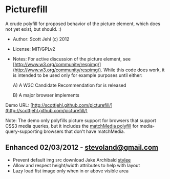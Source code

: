 # Picturefill

A crude polyfill for proposed behavior of the picture element, which does not yet exist, but should. :)

* Author: Scott Jehl (c) 2012
* License: MIT/GPLv2
* Notes: For active discussion of the picture element, see [http://www.w3.org/community/respimg/](http://www.w3.org/community/respimg/). While this code does work, it is intended to be used only for example purposes until either:

	A) A W3C Candidate Recommendation for <picture> is released

	B) A major browser implements <picture>

Demo URL: [http://scottjehl.github.com/picturefill/](http://scottjehl.github.com/picturefill/)

Note: The demo only polyfills picture support for browsers that support CSS3 media queries, but it includes the [matchMedia polyfill](https://github.com/paulirish/matchMedia.js/) for media-query-supporting browsers that don't have matchMedia.

## Enhanced 02/03/2012 - stevoland@gmail.com

* Prevent default img src download Jake Archibald [stylee](http://24ways.org/2011/adaptive-images-for-responsive-designs-again)
* Allow and respect height/width attributes to help with layout
* Lazy load fist image only when in or above visible area
